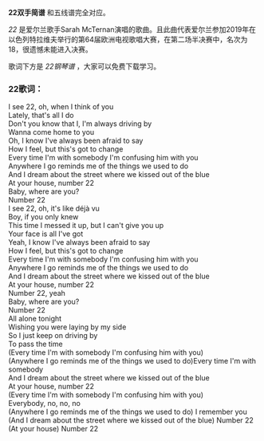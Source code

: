 

**22双手简谱** 和五线谱完全对应。

_22_ 是爱尔兰歌手Sarah
McTernan演唱的歌曲。且此曲代表爱尔兰参加2019年在以色列特拉维夫举行的第64届欧洲电视歌唱大赛，在第二场半决赛中，名次为18，很遗憾未能进入决赛。

歌词下方是 _22钢琴谱_ ，大家可以免费下载学习。

### 22歌词：

I see 22, oh, when I think of you  
Lately, that's all I do  
Don't you know that I, I'm always driving by  
Wanna come home to you  
Oh, I know I've always been afraid to say  
How I feel, but this's got to change  
Every time I'm with somebody I'm confusing him with you  
Anywhere I go reminds me of the things we used to do  
And I dream about the street where we kissed out of the blue  
At your house, number 22  
Baby, where are you?  
Number 22  
I see 22, oh, it's like déjà vu  
Boy, if you only knew  
This time I messed it up, but I can't give you up  
Your face is all I've got  
Yeah, I know I've always been afraid to say  
How I feel, but this's got to change  
Every time I'm with somebody I'm confusing him with you  
Anywhere I go reminds me of the things we used to do  
And I dream about the street where we kissed out of the blue  
At your house, number 22  
Number 22, yeah  
Baby, where are you?  
Number 22  
All alone tonight  
Wishing you were laying by my side  
So I just keep on driving by  
To pass the time  
(Every time I'm with somebody I'm confusing him with you)  
(Anywhere I go reminds me of the things we used to do)Every time I'm with
somebody  
And I dream about the street where we kissed out of the blue  
At your house, number 22  
(Every time I'm with somebody I'm confusing him with you)  
Everybody, no, no, no  
(Anywhere I go reminds me of the things we used to do) I remember you  
(And I dream about the street where we kissed out of the blue) Number 22  
(At your house) Number 22

